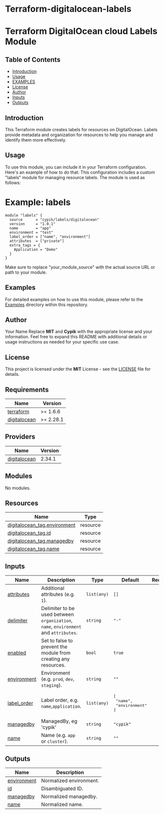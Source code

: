 # Terraform-digitalocean-labels

# Terraform DigitalOcean cloud Labels Module

## Table of Contents

- [Introduction](#introduction)
- [Usage](#usage)
- [EXAMPLES](#examples)
- [License](#license)
- [Author](#author)
- [Inputs](#inputs)
- [Outputs](#outputs)


## Introduction
This Terraform module creates labels for resources on DigitalOcean. Labels provide metadata and organization for resources to help you manage and identify them more effectively.

## Usage

To use this module, you can include it in your Terraform configuration. Here's an example of how to do that:
This configuration includes a custom "labels" module for managing resource labels. The module is used as follows:
# Example: labels

```hcl
module "labels" {
  source      = "cypik/labels/digitalocean"
  version     = "1.0.1"
  name        = "app"
  environment = "test"
  label_order = ["name", "environment"]
  attributes  = ["private"]
  extra_tags = {
    Application = "Demo"
  }
}
```

Make sure to replace "your_module_source" with the actual source URL or path to your module.


## Examples
For detailed examples on how to use this module, please refer to the [Examples](https://github.com/cypik/terraform-digitalocean-labels/tree/master/example) directory within this repository.

## Author
Your Name Replace **MIT** and **Cypik** with the appropriate license and your information. Feel free to expand this README with additional details or usage instructions as needed for your specific use case.

## License
This project is licensed under the **MIT** License - see the [LICENSE](https://github.com/cypik/terraform-digitalocean-labels/blob/master/LICENSE) file for details.
<!-- BEGIN_TF_DOCS -->
## Requirements

| Name | Version |
|------|---------|
| <a name="requirement_terraform"></a> [terraform](#requirement\_terraform) | >= 1.6.6 |
| <a name="requirement_digitalocean"></a> [digitalocean](#requirement\_digitalocean) | >= 2.28.1 |

## Providers

| Name | Version |
|------|---------|
| <a name="provider_digitalocean"></a> [digitalocean](#provider\_digitalocean) | 2.34.1 |

## Modules

No modules.

## Resources

| Name | Type |
|------|------|
| [digitalocean_tag.environment](https://registry.terraform.io/providers/digitalocean/digitalocean/latest/docs/resources/tag) | resource |
| [digitalocean_tag.id](https://registry.terraform.io/providers/digitalocean/digitalocean/latest/docs/resources/tag) | resource |
| [digitalocean_tag.managedby](https://registry.terraform.io/providers/digitalocean/digitalocean/latest/docs/resources/tag) | resource |
| [digitalocean_tag.name](https://registry.terraform.io/providers/digitalocean/digitalocean/latest/docs/resources/tag) | resource |

## Inputs

| Name | Description | Type | Default | Required |
|------|-------------|------|---------|:--------:|
| <a name="input_attributes"></a> [attributes](#input\_attributes) | Additional attributes (e.g. `1`). | `list(any)` | `[]` | no |
| <a name="input_delimiter"></a> [delimiter](#input\_delimiter) | Delimiter to be used between `organization`, `name`, `environment` and `attributes`. | `string` | `"-"` | no |
| <a name="input_enabled"></a> [enabled](#input\_enabled) | Set to false to prevent the module from creating any resources. | `bool` | `true` | no |
| <a name="input_environment"></a> [environment](#input\_environment) | Environment (e.g. `prod`, `dev`, `staging`). | `string` | `""` | no |
| <a name="input_label_order"></a> [label\_order](#input\_label\_order) | Label order, e.g. `name`,`application`. | `list(any)` | <pre>[<br>  "name",<br>  "environment"<br>]</pre> | no |
| <a name="input_managedby"></a> [managedby](#input\_managedby) | ManagedBy, eg 'cypik' | `string` | `"cypik"` | no |
| <a name="input_name"></a> [name](#input\_name) | Name  (e.g. `app` or `cluster`). | `string` | `""` | no |

## Outputs

| Name | Description |
|------|-------------|
| <a name="output_environment"></a> [environment](#output\_environment) | Normalized environment. |
| <a name="output_id"></a> [id](#output\_id) | Disambiguated ID. |
| <a name="output_managedby"></a> [managedby](#output\_managedby) | Normalized managedby. |
| <a name="output_name"></a> [name](#output\_name) | Normalized name. |
<!-- END_TF_DOCS -->
